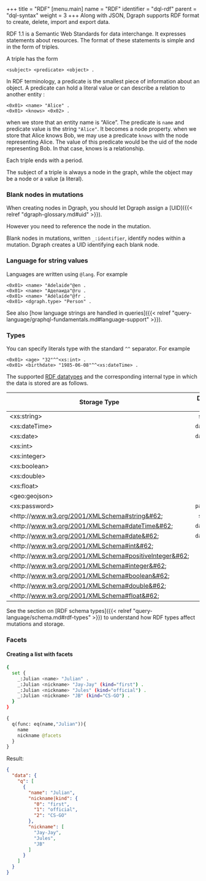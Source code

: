 +++
title = "RDF"
[menu.main]
  name = "RDF"
  identifier = "dql-rdf"
  parent = "dql-syntax"
  weight = 3
+++
Along with JSON, Dgraph supports RDF format to create,  delete, import and export data.

RDF 1.1 is a Semantic Web Standards for data interchange. It expresses statements about resources. The format of these statements is simple and in the form of triples.


A triple has the form
```
<subject> <predicate> <object> .
```

In RDF terminology, a predicate is the smallest piece of information about an object. A predicate can hold a literal value or can describe a relation to another entity :

```
<0x01> <name> "Alice" .
<0x01> <knows> <0x02> .
```
when we store that an entity name is “Alice”. The predicate is `name` and predicate value is the string `"Alice"`. It becomes a node property.
when we store that Alice knows Bob, we may use a predicate `knows` with the node representing Alice. The value of this predicate would be the uid of the node representing Bob. In that case, knows is a relationship.

Each triple ends with a period.  

The subject of a triple is always a node in the graph, while the object may be a node or a value (a literal).


### Blank nodes in mutations
When creating nodes in Dgraph, you should let Dgraph assign a [UID]({{< relref "dgraph-glossary.md#uid" >}}).

However you need to reference the node in the mutation.

Blank nodes in mutations, written `_:identifier`, identify nodes within a mutation. Dgraph creates a UID identifying each blank node.
### Language for string values
Languages are written using `@lang`. For example
```
<0x01> <name> "Adelaide"@en .
<0x01> <name> "Аделаида"@ru .
<0x01> <name> "Adélaïde"@fr .
<0x01> <dgraph.type> "Person" .
```
See also [how language strings are handled in queries]({{< relref "query-language/graphql-fundamentals.md#language-support" >}}).

### Types
You can specify literals type with the standard `^^` separator.  For example
```
<0x01> <age> "32"^^<xs:int> .
<0x01> <birthdate> "1985-06-08"^^<xs:dateTime> .
```

The supported [RDF datatypes](https://www.w3.org/TR/rdf11-concepts/#section-Datatypes) and the corresponding internal type in which the data is stored are as follows.

| Storage Type                                                    | Dgraph type     |
| -------------                                                   | :------------:   |
| &#60;xs:string&#62;                                             | `string`         |
| &#60;xs:dateTime&#62;                                           | `dateTime`       |
| &#60;xs:date&#62;                                               | `datetime`       |
| &#60;xs:int&#62;                                                | `int`            |
| &#60;xs:integer&#62;                                            | `int`            |
| &#60;xs:boolean&#62;                                            | `bool`           |
| &#60;xs:double&#62;                                             | `float`          |
| &#60;xs:float&#62;                                              | `float`          |
| &#60;geo:geojson&#62;                                           | `geo`            |
| &#60;xs:password&#62;                                           | `password`       |
| &#60;http&#58;//www.w3.org/2001/XMLSchema#string&#62;           | `string`         |
| &#60;http&#58;//www.w3.org/2001/XMLSchema#dateTime&#62;         | `dateTime`       |
| &#60;http&#58;//www.w3.org/2001/XMLSchema#date&#62;             | `dateTime`       |
| &#60;http&#58;//www.w3.org/2001/XMLSchema#int&#62;              | `int`            |
| &#60;http&#58;//www.w3.org/2001/XMLSchema#positiveInteger&#62;  | `int`            |
| &#60;http&#58;//www.w3.org/2001/XMLSchema#integer&#62;          | `int`            |
| &#60;http&#58;//www.w3.org/2001/XMLSchema#boolean&#62;          | `bool`           |
| &#60;http&#58;//www.w3.org/2001/XMLSchema#double&#62;           | `float`          |
| &#60;http&#58;//www.w3.org/2001/XMLSchema#float&#62;            | `float`          |


See the section on [RDF schema types]({{< relref "query-language/schema.md#rdf-types" >}}) to understand how RDF types affect mutations and storage.

### Facets
####  Creating a list with facets 

```sh
{
  set {
    _:Julian <name> "Julian" .
    _:Julian <nickname> "Jay-Jay" (kind="first") .
    _:Julian <nickname> "Jules" (kind="official") .
    _:Julian <nickname> "JB" (kind="CS-GO") .
  }
}
```

```graphql
{
  q(func: eq(name,"Julian")){
    name
    nickname @facets
  }
}
```
Result:
```JSON
{
  "data": {
    "q": [
      {
        "name": "Julian",
        "nickname|kind": {
          "0": "first",
          "1": "official",
          "2": "CS-GO"
        },
        "nickname": [
          "Jay-Jay",
          "Jules",
          "JB"
        ]
      }
    ]
  }
}
```
